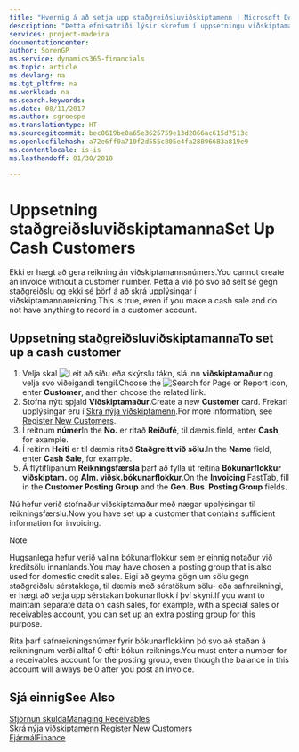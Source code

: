 ```yaml
---
title: "Hvernig á að setja upp staðgreiðsluviðskiptamenn | Microsoft Docs"
description: "Þetta efnisatriði lýsir skrefum í uppsetningu viðskiptamanns sem staðgreiðir."
services: project-madeira
documentationcenter: 
author: SorenGP
ms.service: dynamics365-financials
ms.topic: article
ms.devlang: na
ms.tgt_pltfrm: na
ms.workload: na
ms.search.keywords: 
ms.date: 08/11/2017
ms.author: sgroespe
ms.translationtype: HT
ms.sourcegitcommit: bec0619be0a65e3625759e13d2866ac615d7513c
ms.openlocfilehash: a72e6ff0a710f2d555c805e4fa28896683a819e9
ms.contentlocale: is-is
ms.lasthandoff: 01/30/2018

---
```

# <a name="set-up-cash-customers"></a><span data-ttu-id="f13c8-103">Uppsetning staðgreiðsluviðskiptamanna</span><span class="sxs-lookup"><span data-stu-id="f13c8-103">Set Up Cash Customers</span></span>
<span data-ttu-id="f13c8-104">Ekki er hægt að gera reikning án viðskiptamannsnúmers.</span><span class="sxs-lookup"><span data-stu-id="f13c8-104">You cannot create an invoice without a customer number.</span></span> <span data-ttu-id="f13c8-105">Þetta á við þó svo að selt sé gegn staðgreiðslu og ekki sé þörf á að skrá upplýsingar í viðskiptamannareikning.</span><span class="sxs-lookup"><span data-stu-id="f13c8-105">This is true, even if you make a cash sale and do not have anything to record in a customer account.</span></span>  

## <a name="to-set-up-a-cash-customer"></a><span data-ttu-id="f13c8-106">Uppsetning staðgreiðsluviðskiptamanna</span><span class="sxs-lookup"><span data-stu-id="f13c8-106">To set up a cash customer</span></span>  
1.  <span data-ttu-id="f13c8-107">Velja skal ![Leit að síðu eða skýrslu](media/ui-search/search_small.png "Leit að síðu eða skýrslu táknið") tákn, slá inn **viðskiptamaður** og velja svo viðeigandi tengil.</span><span class="sxs-lookup"><span data-stu-id="f13c8-107">Choose the ![Search for Page or Report](media/ui-search/search_small.png "Search for Page or Report icon") icon, enter **Customer**, and then choose the related link.</span></span>  
2.  <span data-ttu-id="f13c8-108">Stofna nýtt spjald **Viðskiptamaður**.</span><span class="sxs-lookup"><span data-stu-id="f13c8-108">Create a new **Customer** card.</span></span> <span data-ttu-id="f13c8-109">Frekari upplýsingar eru í [Skrá nýja viðskiptamenn](sales-how-register-new-customers.md).</span><span class="sxs-lookup"><span data-stu-id="f13c8-109">For more information, see [Register New Customers](sales-how-register-new-customers.md).</span></span>
3.  <span data-ttu-id="f13c8-110">Í reitnum **númer**</span><span class="sxs-lookup"><span data-stu-id="f13c8-110">In the **No.**</span></span> <span data-ttu-id="f13c8-111">er ritað **Reiðufé**, til dæmis.</span><span class="sxs-lookup"><span data-stu-id="f13c8-111">field, enter **Cash**, for example.</span></span>  
4.  <span data-ttu-id="f13c8-112">Í reitinn **Heiti** er til dæmis ritað **Staðgreitt við sölu**.</span><span class="sxs-lookup"><span data-stu-id="f13c8-112">In the **Name** field, enter **Cash Sale**, for example.</span></span>  
5.  <span data-ttu-id="f13c8-113">Á flýtiflipanum **Reikningsfærsla** þarf að fylla út reitina **Bókunarflokkur viðskiptam.** og **Alm. viðsk.bókunarflokkur**.</span><span class="sxs-lookup"><span data-stu-id="f13c8-113">On the **Invoicing** FastTab, fill in the **Customer Posting Group** and the **Gen. Bus. Posting Group** fields.</span></span>  

 <span data-ttu-id="f13c8-114">Nú hefur verið stofnaður viðskiptamaður með nægar upplýsingar til reikningsfærslu.</span><span class="sxs-lookup"><span data-stu-id="f13c8-114">Now you have set up a customer that contains sufficient information for invoicing.</span></span>  

> [!NOTE]  
>  <span data-ttu-id="f13c8-115">Hugsanlega hefur verið valinn bókunarflokkur sem er einnig notaður við kreditsölu innanlands.</span><span class="sxs-lookup"><span data-stu-id="f13c8-115">You may have chosen a posting group that is also used for domestic credit sales.</span></span> <span data-ttu-id="f13c8-116">Eigi að geyma gögn um sölu gegn staðgreiðslu sérstaklega, til dæmis með sérstökum sölu- eða safnreikningi, er hægt að setja upp sérstakan bókunarflokk í því skyni.</span><span class="sxs-lookup"><span data-stu-id="f13c8-116">If you want to maintain separate data on cash sales, for example, with a special sales or receivables account, you can set up an extra posting group for this purpose.</span></span>  
>   
>  <span data-ttu-id="f13c8-117">Rita þarf safnreikningsnúmer fyrir bókunarflokkinn þó svo að staðan á reikningnum verði alltaf 0 eftir bókun reiknings.</span><span class="sxs-lookup"><span data-stu-id="f13c8-117">You must enter a number for a receivables account for the posting group, even though the balance in this account will always be 0 after you post an invoice.</span></span>  

## <a name="see-also"></a><span data-ttu-id="f13c8-118">Sjá einnig</span><span class="sxs-lookup"><span data-stu-id="f13c8-118">See Also</span></span>
[<span data-ttu-id="f13c8-119">Stjórnun skulda</span><span class="sxs-lookup"><span data-stu-id="f13c8-119">Managing Receivables</span></span>](receivables-manage-receivables.md)  
<span data-ttu-id="f13c8-120">[Skrá nýja viðskiptamenn](sales-how-register-new-customers.md)  </span><span class="sxs-lookup"><span data-stu-id="f13c8-120">[Register New Customers](sales-how-register-new-customers.md)  </span></span>  
[<span data-ttu-id="f13c8-121">Fjármál</span><span class="sxs-lookup"><span data-stu-id="f13c8-121">Finance</span></span>](finance.md)  


